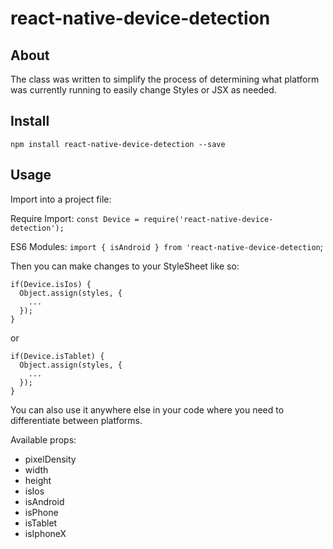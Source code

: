 react-native-device-detection
======
About
------------------------
The class was written to simplify the process of determining what platform was currently running to easily change Styles or JSX as needed.

Install
------------------------
`npm install react-native-device-detection --save`

Usage
------------------------

Import into a project file: 

Require Import: `const Device = require('react-native-device-detection');`

ES6 Modules: `import { isAndroid } from 'react-native-device-detection`;

Then you can make changes to your StyleSheet like so:
```
if(Device.isIos) {
  Object.assign(styles, {
    ...
  });
}
```
or
```
if(Device.isTablet) {
  Object.assign(styles, {
    ...
  });
}
```

You can also use it anywhere else in your code where you need to differentiate between platforms.

Available props:

 - pixelDensity
 - width
 - height
 - isIos
 - isAndroid
 - isPhone
 - isTablet
 - isIphoneX